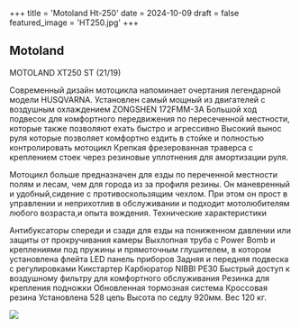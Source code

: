 +++
title = 'Motoland Ht-250'
date = 2024-10-09
draft = false
featured_image = 'HT250.jpg'
+++
## Motoland
MOTOLAND XT250 ST (21/19)

Современный дизайн мотоцикла напоминает очертания легендарной модели HUSQVARNA.
Установлен самый мощный из двигателей с воздушным охлаждением ZONGSHEN 172FMM-3А
Большой ход подвесок для комфортного передвижения по пересеченной местности, которые также позволяют ехать быстро и агрессивно
Высокий вынос руля которые позволяет комфортно ездить в стойке и полностью контролировать мотоцикл
Крепкая фрезерованная траверса с креплением стоек через резиновые уплотнения для амортизации руля.

Мотоцикл больше предназначен для езды по переченной местности полям и лесам, чем для города из за профиля резины.
Он маневренный и удобный,сидение с противоскользящим чехлом.
При этом он прост в управлении и неприхотлив в обслуживании и подходит мотолюбителям любого возраста,и опыта вождения.
Технические характеристики

Антибуксаторы спереди и сзади для езды на пониженном давлении или защиты от прокручивания камеры
Выхлопная труба с Power Bomb и креплениями под пружины и прямоточным глушителем, в котором установлена флейта
LED панель приборов
Задняя и передняя подвеска с регулировками
Кикстартер
Карбюратор NIBBI PE30
Быстрый доступ к воздушному фильтру для комфортного обслуживания
Резинка для крепления подножки
Обновленная тормозная система
Кроссовая резина
Установлена 528 цепь
Высота по седлу  920мм.
Вес 120 кг.

![](https://163motors.ru/upload/iblock/37d/9rl1gyckkvmtmejvrh7inkrhp4qhqocg/23621f73-09e7-11ea-80eb-a0d3c128ae2c_ec37965d-09f8-11ea-80eb-a0d3c128ae2c.resize1.jpeg)